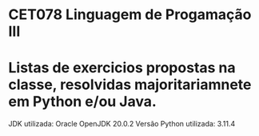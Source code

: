# CET078 Linguagem de Progamação III


# Listas de exercicios propostas na classe, resolvidas majoritariamnete em Python e/ou Java.

 JDK utilizada: Oracle OpenJDK 20.0.2
 Versão Python utilizada: 3.11.4
  
